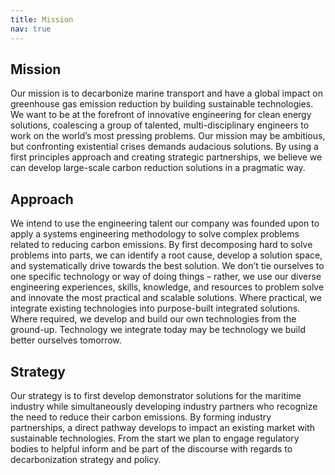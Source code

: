 ```yaml
---
title: Mission
nav: true
---
```


## Mission

Our mission is to decarbonize marine transport and have a global impact on greenhouse gas emission reduction by building sustainable technologies. We want to be at the forefront of innovative engineering for clean energy solutions, coalescing a group of talented, multi-disciplinary engineers to work on the world’s most pressing problems. Our mission may be ambitious, but confronting existential crises demands audacious solutions. By using a first principles approach and creating strategic partnerships, we believe we can develop large-scale carbon reduction solutions in a pragmatic way.

## Approach

We intend to use the engineering talent our company was founded upon to apply a systems engineering methodology to solve complex problems related to reducing carbon emissions. By first decomposing hard to solve problems into parts, we can identify a root cause, develop a solution space, and systematically drive towards the best solution. We don’t tie ourselves to one specific technology or way of doing things – rather, we use our diverse engineering experiences, skills, knowledge, and resources to problem solve and innovate the most practical and scalable solutions. 
Where practical, we integrate existing technologies into purpose-built integrated solutions. Where required, we develop and build our own technologies from the ground-up. Technology we integrate today may be technology we build better ourselves tomorrow.

## Strategy

Our strategy is to first develop demonstrator solutions for the maritime industry while simultaneously developing industry partners who recognize the need to reduce their carbon emissions. By forming industry partnerships, a direct pathway develops to impact an existing market with sustainable technologies. From the start we plan to engage regulatory bodies to helpful inform and be part of the discourse with regards to decarbonization strategy and policy.

